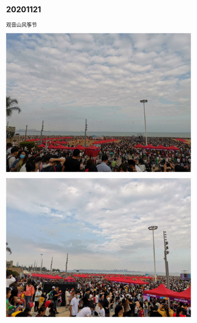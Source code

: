 

## 20201121

观音山风筝节

![IMG_20201121_151240](https://raw.githubusercontent.com/joshzhong66/Pibced/main/blog-images/IMG_20201121_151240.jpg)



![IMG_20201121_151825](https://raw.githubusercontent.com/joshzhong66/Pibced/main/blog-images/IMG_20201121_151825.jpg)